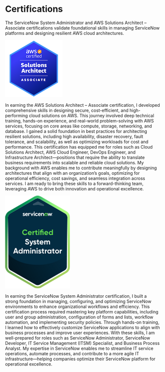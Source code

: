 # Certifications
The ServiceNow System Administrator and AWS Solutions Architect – Associate certifications validate foundational skills in managing ServiceNow platforms and designing resilient AWS cloud architectures.


![AWS Architecture Screenshot](awsa.png)


In earning the AWS Solutions Architect – Associate certification, I developed comprehensive skills in designing secure, cost-efficient, and high-performing cloud solutions on AWS. This journey involved deep technical training, hands-on experience, and real-world problem-solving with AWS services, focusing on core areas like compute, storage, networking, and database. I gained a solid foundation in best practices for architecting resilient solutions, including high availability, disaster recovery, fault tolerance, and scalability, as well as optimizing workloads for cost and performance.
This certification has equipped me for roles such as Cloud Solutions Architect, AWS Cloud Engineer, DevOps Engineer, and Infrastructure Architect—positions that require the ability to translate business requirements into scalable and reliable cloud solutions. My background with AWS enables me to contribute meaningfully by designing architectures that align with an organization’s goals, optimizing for operational efficiency, cost savings, and seamless integration across services. I am ready to bring these skills to a forward-thinking team, leveraging AWS to drive both innovation and operational excellence.



![ServiceNow Screenshot](servicenow.png)


In earning the ServiceNow System Administrator certification, I built a strong foundation in managing, configuring, and optimizing ServiceNow environments to enhance organizational workflows and efficiency. This certification process required mastering key platform capabilities, including user and group administration, configuration of forms and lists, workflow automation, and implementing security policies. Through hands-on training, I learned how to effectively customize ServiceNow applications to align with business processes and improve user experiences.
With these skills, I am well-prepared for roles such as ServiceNow Administrator, ServiceNow Developer, IT Service Management (ITSM) Specialist, and Business Process Analyst. My expertise in ServiceNow enables me to streamline IT service operations, automate processes, and contribute to a more agile IT infrastructure—helping companies optimize their ServiceNow platform for operational excellence.